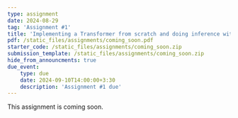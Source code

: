 ```yaml
---
type: assignment
date: 2024-08-29
tag: 'Assignment #1'
title: 'Implementing a Transformer from scratch and doing inference with the HuggingFace API'
pdf: /static_files/assignments/coming_soon.pdf
starter_code: /static_files/assignments/coming_soon.zip
submission_template: /static_files/assignments/coming_soon.zip
hide_from_announcments: true
due_event: 
    type: due
    date: 2024-09-10T14:00:00+3:30
    description: 'Assignment #1 due'
---
```


This assignment is coming soon.
